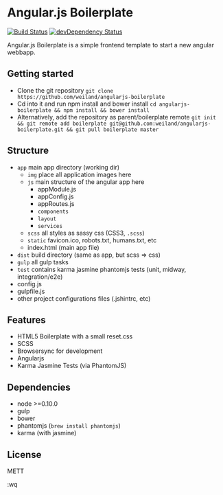 # Angular.js Boilerplate

[![Build Status](https://api.travis-ci.com/weiland/angularjs-boilerplate.svg?token=P5fDWx8xxBUeRNAjrTzK&branch=master)](https://travis-ci.org/weiland/angularjs-boilerplate)
[![devDependency Status](https://david-dm.org/weiland/angularjs-boilerplate/dev-status.svg)](https://david-dm.org/weiland/angularjs-boilerplate#info=devDependencies)

Angular.js Boilerplate is a simple frontend template to start a new angular webbapp.


## Getting started

- Clone the git repository `git clone https://github.com/weiland/angularjs-boilerplate`
- Cd into it and run npm install and bower install 
  `cd angularjs-boilerplate && npm install && bower install`
- Alternatively, add the repository as parent/boilerplate remote
  `git init && git remote add boilerplate git@github.com:weiland/angularjs-boilerplate.git && git pull boilerplate master`

## Structure
- `app` main app directory (working dir)
    + `img` place all application images here
    + `js` main structure of the angular app here
        * appModule.js
        * appConfig.js
        * appRoutes.js
        * `components`
        * `layout`
        * `services`
    + `scss` all styles as sassy css (CSS3, `.scss`)
    + `static` favicon.ico, robots.txt, humans.txt, etc
    + index.html (main app file)
- `dist` build directory (same as app, but scss => css)
- `gulp` all gulp tasks
- `test` contains karma jasmine phantomjs tests (unit, midway, integration/e2e)
- config.js
- gulpfile.js
- other project configurations files (.jshintrc, etc)

## Features

* HTML5 Boilerplate with a small reset.css
* SCSS
* Browsersync for development
* Angularjs
* Karma Jasmine Tests (via PhantomJS)


## Dependencies

* node >=0.10.0
* gulp
* bower
* phantomjs (`brew install phantomjs`)
* karma (with jasmine)


## License
METT

:wq
